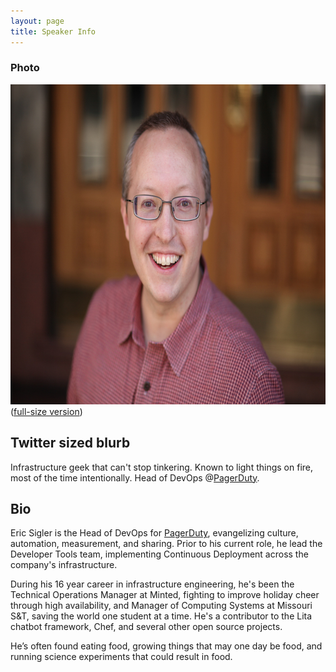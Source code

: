 ```yaml
---
layout: page
title: Speaker Info
---
```


### Photo

<a href="/photos/me_fullsize.jpg"><img src="/photos/me_small.jpg" width="768" height="512" /></a>
(<a href="/photos/me_fullsize.jpg">full-size version</a>)

## Twitter sized blurb

Infrastructure geek that can't stop tinkering. Known to light things on fire, most of the time intentionally. Head of DevOps @<a href="https://pagerduty.com">PagerDuty</a>.

## Bio

Eric Sigler is the Head of DevOps for <a href="https://pagerduty.com">PagerDuty</a>, evangelizing culture, automation, measurement, and sharing.  Prior to his current role, he lead the Developer Tools team, implementing Continuous Deployment across the company's infrastructure.

During his 16 year career in infrastructure engineering, he's been the Technical Operations Manager at Minted, fighting to improve holiday cheer through high availability, and Manager of Computing Systems at Missouri S&T, saving the world one student at a time.  He's a contributor to the Lita chatbot framework, Chef, and several other open source projects.

He’s often found eating food, growing things that may one day be food, and running science experiments that could result in food.
